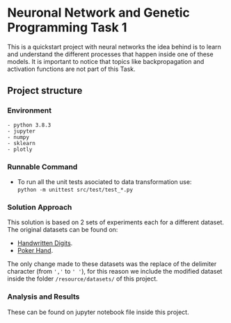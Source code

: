 # Neuronal Network and Genetic Programming Task 1  
This is a quickstart project with neural networks the idea behind is to learn and understand the different processes that happen inside one of these models. It is important to notice that topics like backpropagation and activation functions are not part of this Task.

## Project structure

### Environment
```
- python 3.8.3
- jupyter
- numpy 
- sklearn
- plotly
```

### Runnable Command
- To run all the unit tests asociated to data transformation use: <br> ```python -m unittest src/test/test_*.py```


### Solution Approach
This solution is based on 2 sets of experiments each for a different dataset. The original datasets can be found on:
- [Handwritten Digits](https://archive.ics.uci.edu/ml/datasets/Pen-Based+Recognition+of+Handwritten+Digits).
- [Poker Hand](https://archive.ics.uci.edu/ml/datasets/Poker+Hand).

The only change made to these datasets was the replace of the delimiter character (from `','` to `' '`), for this reason we include the modified dataset inside the folder `/resource/datasets/` of this project.

### Analysis and Results
These can be found on jupyter notebook file inside this project.